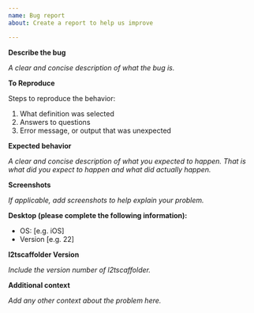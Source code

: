 ```yaml
---
name: Bug report
about: Create a report to help us improve

---
```


**Describe the bug**

*A clear and concise description of what the bug is.*

**To Reproduce**

Steps to reproduce the behavior:

1. What definition was selected
2. Answers to questions
3. Error message, or output that was unexpected

**Expected behavior**

*A clear and concise description of what you expected to happen. That is what did you expect to happen and what did actually happen.*

**Screenshots**

*If applicable, add screenshots to help explain your problem.*

**Desktop (please complete the following information):**
 - OS: [e.g. iOS]
 - Version [e.g. 22]

**l2tscaffolder Version**

*Include the version number of l2tscaffolder.*

**Additional context**

*Add any other context about the problem here.*
